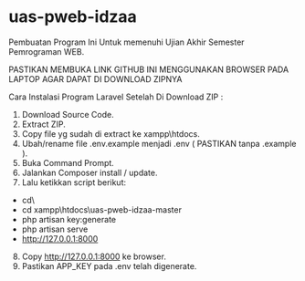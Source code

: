 # uas-pweb-idzaa
Pembuatan Program Ini Untuk memenuhi Ujian Akhir Semester Pemrograman WEB.

PASTIKAN MEMBUKA LINK GITHUB INI MENGGUNAKAN BROWSER PADA LAPTOP
AGAR DAPAT DI DOWNLOAD ZIPNYA

Cara Instalasi Program Laravel Setelah Di Download ZIP :

1. Download Source Code.
2. Extract ZIP.
3. Copy file yg sudah di extract ke xampp\htdocs.
4. Ubah/rename file .env.example menjadi .env ( PASTIKAN tanpa .example ).
5. Buka Command Prompt.
6. Jalankan Composer install / update.
7. Lalu ketikkan script berikut:

- cd\
- cd xampp\htdocs\uas-pweb-idzaa-master
- php artisan key:generate
- php artisan serve
- http://127.0.0.1:8000

8. Copy http://127.0.0.1:8000 ke browser.
9. Pastikan APP_KEY pada .env telah digenerate.
